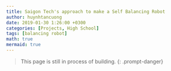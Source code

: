 ```yaml
---
title: Saigon Tech's approach to make a Self Balancing Robot
author: huynhtancuong
date: 2019-01-30 1:26:00 +0300
categories: [Projects, High School]
tags: [balancing robot]
math: true
mermaid: true
---
```


> This page is still in process of building.
{: .prompt-danger}